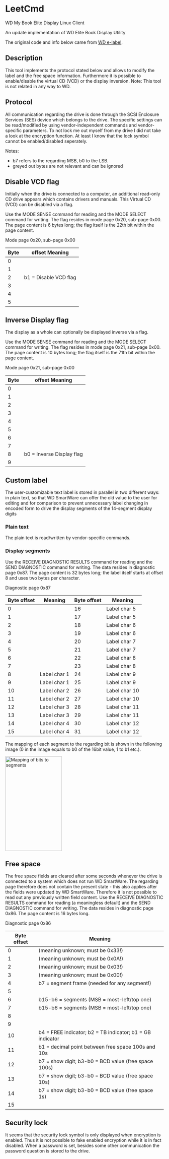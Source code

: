 # LeetCmd
 WD My Book Elite Display Linux Client

An update implementation of WD Elite Book Display Utility

The original code and info below came from [WD e-label](https://basicmaster.de/wd_e-label/).

## Description
This tool implements the protocol stated below and allows to modify the label and the free space information. Furthermore it is possible to enable/disable the virtual CD (VCD) or the display inversion. Note: This tool is not related in any way to WD.

## Protocol
All communication regarding the drive is done through the SCSI Enclosure Services (SES) device which belongs to the drive. The specific settings can be read/modified by using vendor-independent commands and vendor-specific parameters.
To not lock me out myself from my drive I did not take a look at the encryption function. At least I know that the lock symbol cannot be enabled/disabled seperately.

Notes:
 + b7 refers to the regarding MSB, b0 to the LSB.
 + greyed out bytes are not relevant and can be ignored

## Disable VCD flag
Initially when the drive is connected to a computer, an additional read-only CD drive appears which contains drivers and manuals. This Virtual CD (VCD) can be disabled via a flag.

Use the MODE SENSE command for reading and the MODE SELECT command for writing. The flag resides in mode page 0x20, sub-page 0x00. The page content is 6 bytes long; the flag itself is the 22th bit within the page content.

Mode page 0x20, sub-page 0x00

| Byte | offset	Meaning |
| --- | --- |
| 0 | |
| 1 | |
| 2 |b1 = Disable VCD flag |
| 3 | |
| 4 | |
| 5 | |

## Inverse Display flag
The display as a whole can optionally be displayed inverse via a flag.

Use the MODE SENSE command for reading and the MODE SELECT command for writing. The flag resides in mode page 0x21, sub-page 0x00. The page content is 10 bytes long; the flag itself is the 71th bit within the page content.

Mode page 0x21, sub-page 0x00

| Byte | offset	Meaning |
| --- | --- |
| 0	| |
| 1	| |
| 2	| |
| 3	| |
| 4	| |
| 5	| |
| 6	| |
| 7	| |
| 8	| b0 = Inverse Display flag |
| 9	| |

## Custom label
The user-customizable text label is stored in parallel in two different ways:
in plain text, so that WD SmartWare can offer the old value to the user for editing and for comparison to prevent unnecessary label changing
in encoded form to drive the display segments of the 14-segment display digits

### Plain text
The plain text is read/written by vendor-specific commands.

### Display segments
Use the RECEIVE DIAGNOSTIC RESULTS command for reading and the SEND DIAGNOSTIC command for writing. The data resides in diagnostic page 0x87. The page content is 32 bytes long; the label itself starts at offset 8 and uses two bytes per character.

Diagnostic page 0x87

| Byte offset |	Meaning |	Byte offset |	Meaning |
| --- | --- | --- | --- |
| 0	| |	16 |	Label char 5 |
| 1	| |	17 | Label char 5 |
| 2	| |	18 |	Label char 6 |
| 3	| |	19 | Label char 6 |
| 4	| |	20	| Label char 7 |
| 5	| |	21 | Label char 7 |
| 6	| |	22	| Label char 8 |
| 7	| |	23 | Label char 8 |
| 8	| Label char 1	| 24	| Label char 9 |
| 9	| Label char 1	| 25 | Label char 9	|
| 10	| Label char 2	| 26	| Label char 10 |
| 11	| Label char 2	| 27	| Label char 10 |
| 12	| Label char 3	| 28	| Label char 11 |
| 13	| Label char 3	| 29	| Label char 11 |
| 14	| Label char 4	| 30	| Label char 12 |
| 15	| Label char 4	| 31	| Label char 12 |

The mapping of each segment to the regarding bit is shown in the following image (0 in the image equals to b0 of the 16bit value, 1 to b1 etc.).

<img width="180" height="300" alt="Mapping of bits to segments" src="https://github.com/user-attachments/assets/a4ecafe9-6654-4b03-8c39-e462818d51d7" />

## Free space
The free space fields are cleared after some seconds whenever the drive is connected to a system which does not run WD SmartWare. The regarding page therefore does not contain the present state - this also applies after the fields were updated by WD SmartWare. Therefore it is not possible to read out any previously written field content.
Use the RECEIVE DIAGNOSTIC RESULTS command for reading (a meaningless default) and the SEND DIAGNOSTIC command for writing. The data resides in diagnostic page 0x86. The page content is 16 bytes long.

Diagnostic page 0x86

| Byte offset	| Meaning |
| --- | --- |
| 0	|	(meaning unknown; must be 0x33!)	|
| 1	|	(meaning unknown; must be 0x0A!)	|
| 2	|	(meaning unknown; must be 0x03!)	|
| 3	|	(meaning unknown; must be 0x00!)	|
| 4	|	b7 = segment frame (needed for any segment!)	|
| 5	|	|
| 6	|	b15-b6 = segments (MSB = most-left/top one)	|
| 7	| b15-b6 = segments (MSB = most-left/top one)	|
| 8	|	|
| 9	|	|
| 10	|	b4 = FREE indicator; b2 = TB indicator; b1 = GB indicator	|
| 11	|	b1 = decimal point between free space 100s and 10s	|
| 12	|	b7 = show digit; b3-b0 = BCD value (free space 100s)	|
| 13	|	b7 = show digit; b3-b0 = BCD value (free space 10s)	|
| 14	|	b7 = show digit; b3-b0 = BCD value (free space 1s)	|
| 15	|	|

## Security lock
It seems that the security lock symbol is only displayed when encryption is enabled. Thus it is not possible to fake enabled encryption while it is in fact disabled. When a password is set, besides some other communication the password question is stored to the drive.
